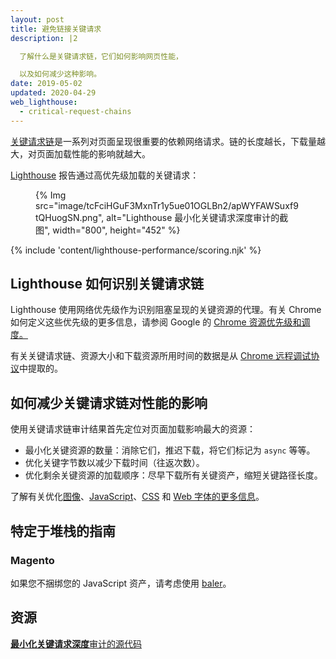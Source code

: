 ```yaml
---
layout: post
title: 避免链接关键请求
description: |2

  了解什么是关键请求链，它们如何影响网页性能，

  以及如何减少这种影响。
date: 2019-05-02
updated: 2020-04-29
web_lighthouse:
  - critical-request-chains
---
```


[关键请求链](https://developers.google.com/web/fundamentals/performance/critical-rendering-path)是一系列对页面呈现很重要的依赖网络请求。链的长度越长，下载量越大，对页面加载性能的影响就越大。

[Lighthouse](https://developer.chrome.com/docs/lighthouse/overview/) 报告通过高优先级加载的关键请求：

<figure>{% Img src="image/tcFciHGuF3MxnTr1y5ue01OGLBn2/apWYFAWSuxf9tQHuogSN.png", alt="Lighthouse 最小化关键请求深度审计的截图", width="800", height="452" %}</figure>

{% include 'content/lighthouse-performance/scoring.njk' %}

## Lighthouse 如何识别关键请求链

Lighthouse 使用网络优先级作为识别阻塞呈现的关键资源的代理。有关 Chrome 如何定义这些优先级的更多信息，请参阅 Google 的 [Chrome 资源优先级和调度。](https://docs.google.com/document/d/1bCDuq9H1ih9iNjgzyAL0gpwNFiEP4TZS-YLRp_RuMlc/edit)

有关关键请求链、资源大小和下载资源所用时间的数据是从 [Chrome 远程调试协议](https://github.com/ChromeDevTools/devtools-protocol)中提取的。

## 如何减少关键请求链对性能的影响

使用关键请求链审计结果首先定位对页面加载影响最大的资源：

- 最小化关键资源的数量：消除它们，推迟下载，将它们标记为 `async` 等等。
- 优化关键字节数以减少下载时间（往返次数）。
- 优化剩余关键资源的加载顺序：尽早下载所有关键资产，缩短关键路径长度。

了解有关优化[图像](/use-imagemin-to-compress-images)、[JavaScript](/apply-instant-loading-with-prpl)、[CSS](/defer-non-critical-css) 和 [Web 字体的更多信息](/avoid-invisible-text)。

## 特定于堆栈的指南

### Magento

如果您不捆绑您的 JavaScript 资产，请考虑使用 [baler](https://github.com/magento/baler)。

## 资源

[**最小化关键请求深度**审计的源代码](https://github.com/GoogleChrome/lighthouse/blob/master/core/audits/critical-request-chains.js)
